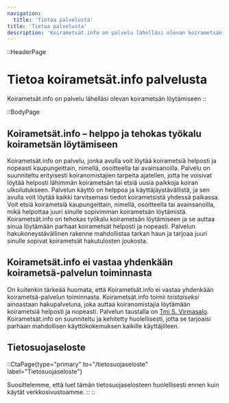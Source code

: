 ```yaml
---
navigation:
  title: 'Tietoa palvelusta'
title: 'Tietoa palvelusta'
description: 'Koirametsät.info on palvelu lähelläsi olevan koirametsän löytämiseen'
---
```


::HeaderPage
# Tietoa koirametsät.info palvelusta
Koirametsät.info on palvelu lähelläsi olevan koirametsän löytämiseen
::

::BodyPage
## Koirametsät.info – helppo ja tehokas työkalu koirametsän löytämiseen
Koirametsät.info on palvelu, jonka avulla voit löytää koirametsiä helposti ja nopeasti kaupungeittain, nimellä, osoitteella tai avainsanoilla. Palvelu on suunniteltu erityisesti koiranomistajien tarpeita ajatellen, jotta he voisivat löytää helposti lähimmän koirametsän tai etsiä uusia paikkoja koiran ulkoilutukseen. Palvelun käyttö on helppoa ja käyttäjäystävällistä, ja sen avulla voit löytää kaikki tarvitsemasi tiedot koirametsistä yhdessä paikassa. Voit etsiä koirametsiä kaupungeittain, nimellä, osoitteella tai avainsanoilla, mikä helpottaa juuri sinulle sopivimman koirametsän löytämistä. Koirametsät.info on tehokas työkalu koirametsän löytämiseen ja se auttaa sinua löytämään parhaat koirametsät helposti ja nopeasti. Palvelun hakukoneystävällinen rakenne mahdollistaa tarkan haun ja tarjoaa juuri sinulle sopivat koirametsät hakutulosten joukosta.

## Koirametsät.info ei vastaa yhdenkään koirametsä-palvelun toiminnasta
On kuitenkin tärkeää huomata, että Koirametsät.info ei vastaa yhdenkään koirametsä-palvelun toiminnasta. Koirametsät.info toimii _toistaiseksi_ ainoastaan hakupalveluna, joka auttaa koiranomistajia löytämään koirametsiä helposti ja nopeasti. Palvelun taustalla on [Tmi S. Virmasalo](https://svirmasalo.fi). Koirametsät.info on suunniteltu ja kehitetty huolellisesti, jotta se tarjoaisi parhaan mahdollisen käyttökokemuksen kaikille käyttäjilleen.

## Tietosuojaseloste
::CtaPage{type="primary" to="/tietosuojaseloste" label="Tietosuojaseloste"}

Suosittelemme, että luet tämän tietosuojaselosteen huolellisesti ennen kuin käytät verkkosivustoamme.
::
::